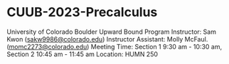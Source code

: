 # CUUB-2023-Precalculus
University of Colorado Boulder Upward Bound Program 
Instructor: Sam Kwon (sakw9986@colorado.edu)
Instructor Assistant: Molly McFaul. (momc2273@colorado.edu) 
Meeting Time: Section 1 9:30 am - 10:30 am, Section 2 10:45 am - 11:45 am 
Location: HUMN 250 
